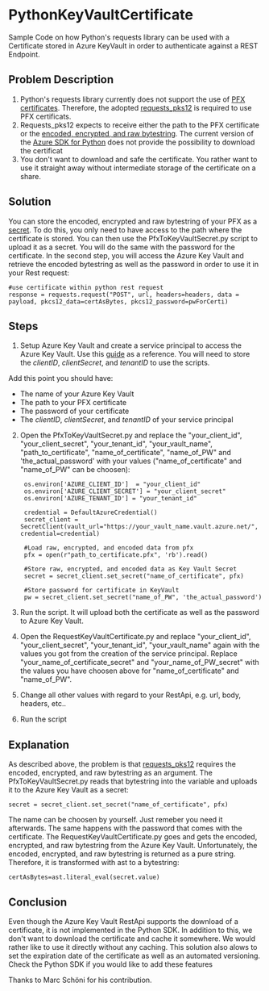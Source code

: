 # PythonKeyVaultCertificate
Sample Code on how Python's requests library can be used with a Certificate stored in Azure KeyVault in order to authenticate against a REST Endpoint.

## Problem Description
1. Python's requests library currently does not support the use of [PFX certificates](https://github.com/psf/requests/issues/1573). Therefore, the adopted [requests_pks12](https://github.com/m-click/requests_pkcs12#pkcs12-support-for-requests) is required to use PFX certificats. 
2. Requests_pks12 expects to receive either the path to the PFX certificate or the [encoded, encrypted, and raw bytestring](https://github.com/m-click/requests_pkcs12#arguments). The current version of the [Azure SDK for Python](https://github.com/Azure/azure-sdk-for-python/tree/master/sdk/keyvault/azure-keyvault-certificates) does not provide the possibility to download the certificat
3. You don't want to download and safe the certificate. You rather want to use it straight away without intermediate storage of the certificate on a share.

## Solution
You can store the encoded, encrypted and raw bytestring of your PFX as a [secret](https://docs.microsoft.com/en-us/azure/key-vault/secrets/about-secrets). To do this, you only need to have access to the path where the certificate is stored. You can then use the PfxToKeyVaultSecret.py script to upload it as a secret. You will do the same with the password for the certificate. In the second step, you will access the Azure Key Vault and retrieve the encoded bytestring as well as the password in order to use it in your Rest request:

    #use certificate within python rest request
    response = requests.request("POST", url, headers=headers, data = payload, pkcs12_data=certAsBytes, pkcs12_password=pwForCerti)
    
## Steps
1. Setup Azure Key Vault and create a service principal to access the Azure Key Vault. Use this [guide](https://docs.microsoft.com/en-us/azure/key-vault/secrets/quick-create-python) as a reference. You will need to store the _clientID_, _clientSecret_, and _tenantID_ to use the scripts.

Add this point you should have:
* The name of your Azure Key Vault
* The path to your PFX certificate
* The password of your certificate
* The _clientID_, _clientSecret_, and _tenantID_ of your service principal

2. Open the PfxToKeyVaultSecret.py and replace the "your_client_id", "your_client_secret", "your_tenant_id", "your_vault_name", "path_to_certificate", "name_of_certificate", "name_of_PW" and 'the_actual_password' with your values ("name_of_certificate" and "name_of_PW" can be choosen):


        os.environ['AZURE_CLIENT_ID']  = "your_client_id"
        os.environ['AZURE_CLIENT_SECRET'] = "your_client_secret"
        os.environ['AZURE_TENANT_ID'] = "your_tenant_id"

        credential = DefaultAzureCredential()
        secret_client = SecretClient(vault_url="https://your_vault_name.vault.azure.net/", credential=credential)

        #Load raw, encrypted, and encoded data from pfx
        pfx = open(r"path_to_certificate.pfx", 'rb').read()

        #Store raw, encrypted, and encoded data as Key Vault Secret
        secret = secret_client.set_secret("name_of_certificate", pfx)

        #Store password for certificate in KeyVault
        pw = secret_client.set_secret("name_of_PW", 'the_actual_password')
    
    
3. Run the script. It will upload both the certificate as well as the password to Azure Key Vault.
4. Open the RequestKeyVaultCertificate.py and replace "your_client_id", "your_client_secret", "your_tenant_id", "your_vault_name" again with the values you got from the creation of the service principal. Replace "your_name_of_certificate_secret" and "your_name_of_PW_secret" with the values you have choosen above for "name_of_certificate" and "name_of_PW".
5. Change all other values with regard to your RestApi, e.g. url, body, headers, etc..
6. Run the script

## Explanation
As described above, the problem is that [requests_pks12](https://github.com/m-click/requests_pkcs12#pkcs12-support-for-requests) requires the encoded, encrypted, and raw bytestring as an argument. The PfxToKeyVaultSecret.py reads that bytestring into the variable and uploads it to the Azure Key Vault as a secret:

    secret = secret_client.set_secret("name_of_certificate", pfx)

The name can be choosen by yourself. Just remeber you need it afterwards. The same happens with the password that comes with the certificate. The RequestKeyVaultCertificate.py goes and gets the encoded, encrypted, and raw bytestring from the Azure Key Vault. Unfortunately, the encoded, encrypted, and raw bytestring is returned as a pure string. Therefore, it is transformed with ast to a bytestring:

    certAsBytes=ast.literal_eval(secret.value)
    
## Conclusion
Even though the Azure Key Vault RestApi supports the download of a certificate, it is not implemented in the Python SDK. In addition to this, we don't want to download the certificate and cache it somewhere. We would rather like to use it directly without any caching. This solution also alows to set the expiration date of the certificate as well as an automated versioning. Check the Python SDK if you would like to add these features

Thanks to Marc Schöni for his contribution.

